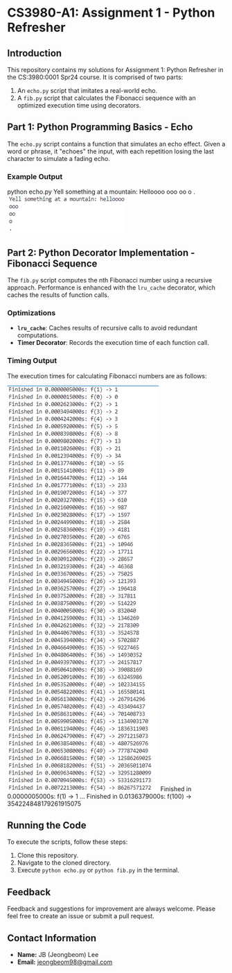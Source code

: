 # CS3980-A1: Assignment 1 - Python Refresher

## Introduction
This repository contains my solutions for Assignment 1: Python Refresher in the CS:3980:0001 Spr24 course. It is comprised of two parts: 
1. An `echo.py` script that imitates a real-world echo.
2. A `fib.py` script that calculates the Fibonacci sequence with an optimized execution time using decorators.

## Part 1: Python Programming Basics - Echo

The `echo.py` script contains a function that simulates an echo effect. Given a word or phrase, it "echoes" the input, with each repetition losing the last character to simulate a fading echo.

### Example Output
python echo.py
Yell something at a mountain: Helloooo
ooo
oo
o
.
![Echo Function Output](echo.png)

## Part 2: Python Decorator Implementation - Fibonacci Sequence

The `fib.py` script computes the nth Fibonacci number using a recursive approach. Performance is enhanced with the `lru_cache` decorator, which caches the results of function calls.

### Optimizations
- **`lru_cache`**: Caches results of recursive calls to avoid redundant computations.
- **Timer Decorator**: Records the execution time of each function call.

### Timing Output
The execution times for calculating Fibonacci numbers are as follows:

![Timing Output for Fibonacci Calculation](fib.png)
Finished in 0.0000005000s: f(1) -> 1
...
Finished in 0.0136379000s: f(100) -> 354224848179261915075

## Running the Code
To execute the scripts, follow these steps:
1. Clone this repository.
2. Navigate to the cloned directory.
3. Execute `python echo.py` or `python fib.py` in the terminal.

## Feedback
Feedback and suggestions for improvement are always welcome. Please feel free to create an issue or submit a pull request.

## Contact Information
- **Name:** JB (Jeongbeom) Lee
- **Email:** [jeongbeom98@gmail.com](mailto:jeongbeom98@gmail.com)
